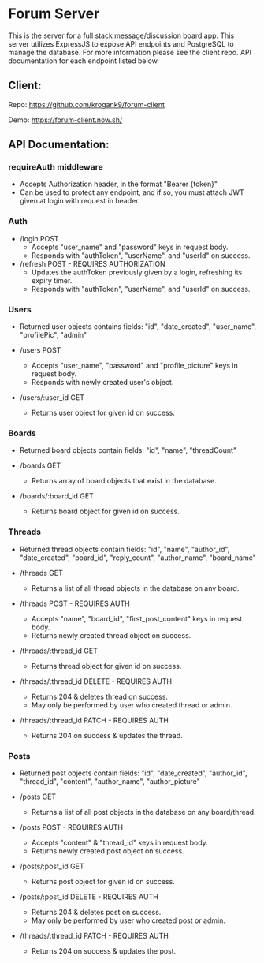 # Forum Server

This is the server for a full stack message/discussion board app. This server utilizes ExpressJS to expose API endpoints and PostgreSQL to manage the database. For more information please see the client repo. API documentation for each endpoint listed below.

## Client:

Repo: https://github.com/krogank9/forum-client

Demo: https://forum-client.now.sh/

## API Documentation:

### requireAuth middleware

* Accepts Authorization header, in the format "Bearer {token}"
* Can be used to protect any endpoint, and if so, you must attach JWT given at login with request in header.

### Auth

* /login POST
  * Accepts "user_name" and "password" keys in request body.
  * Responds with "authToken", "userName", and "userId" on success.
* /refresh POST - REQUIRES AUTHORIZATION
  * Updates the authToken previously given by a login, refreshing its expiry timer.
  * Responds with "authToken", "userName", and "userId" on success.
  
### Users

* Returned user objects contains fields: "id", "date_created", "user_name", "profilePic", "admin"

* /users POST
  * Accepts "user_name", "password" and "profile_picture" keys in request body.
  * Responds with newly created user's object.
* /users/:user_id GET
  * Returns user object for given id on success.

### Boards

* Returned board objects contain fields: "id", "name", "threadCount"

* /boards GET
  * Returns array of board objects that exist in the database.

* /boards/:board_id GET
  * Returns board object for given id on success.

### Threads

* Returned thread objects contain fields: "id", "name", "author_id", "date_created", "board_id", "reply_count", "author_name", "board_name"

* /threads GET
  * Returns a list of all thread objects in the database on any board.

* /threads POST - REQUIRES AUTH
  * Accepts "name", "board_id", "first_post_content" keys in request body.
  * Returns newly created thread object on success.

* /threads/:thread_id GET
  * Returns thread object for given id on success.

* /threads/:thread_id DELETE - REQUIRES AUTH
  * Returns 204 & deletes thread on success.
  * May only be performed by user who created thread or admin.

* /threads/:thread_id PATCH - REQUIRES AUTH
  * Returns 204 on success & updates the thread.

### Posts

* Returned post objects contain fields: "id", "date_created", "author_id", "thread_id", "content", "author_name", "author_picture"

* /posts GET
  * Returns a list of all post objects in the database on any board/thread.

* /posts POST - REQUIRES AUTH
  * Accepts "content" & "thread_id" keys in request body.
  * Returns newly created post object on success.

* /posts/:post_id GET
  * Returns post object for given id on success.

* /posts/:post_id DELETE - REQUIRES AUTH
  * Returns 204 & deletes post on success.
  * May only be performed by user who created post or admin.

* /threads/:thread_id PATCH - REQUIRES AUTH
  * Returns 204 on success & updates the post.
  
